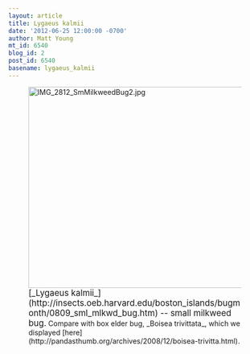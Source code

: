 ```yaml
---
layout: article
title: Lygaeus kalmii
date: '2012-06-25 12:00:00 -0700'
author: Matt Young
mt_id: 6540
blog_id: 2
post_id: 6540
basename: lygaeus_kalmii
---
```

<figure>
<img src="{{ site.baseurl }}/uploads/2012/IMG_2812_SmMilkweedBug2.jpg" alt="IMG_2812_SmMilkweedBug2.jpg" width="600" height="400" />
<figcaption markdown="span">
<big>[_Lygaeus kalmii_](http://insects.oeb.harvard.edu/boston_islands/bugmonth/0809_sml_mlkwd_bug.htm) -- small milkweed bug.</big> Compare with box elder bug, _Boisea trivittata_, which we displayed [here](http://pandasthumb.org/archives/2008/12/boisea-trivitta.html).

</figcaption>
</figure>
